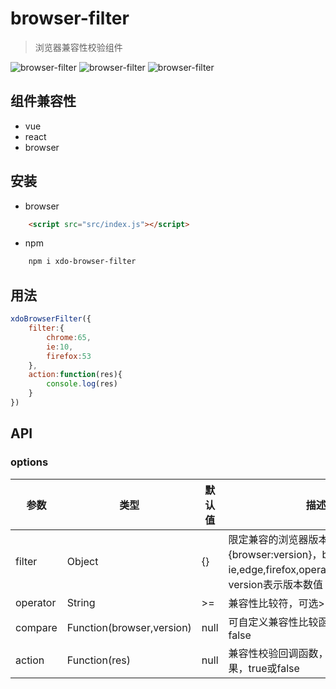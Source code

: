 # browser-filter
> 浏览器兼容性校验组件

![browser-filter](http://7u.isaacxu.com/xdo-browser-filter-1.PNG)
![browser-filter](http://7u.isaacxu.com/xdo-browser-filter-2.PNG)
![browser-filter](http://7u.isaacxu.com/xdo-browser-filter-3.PNG)

## 组件兼容性
* vue
* react
* browser

## 安装
* browser
```html
    <script src="src/index.js"></script>
```
* npm
```html
    npm i xdo-browser-filter
```
## 用法
```javascript
xdoBrowserFilter({
    filter:{
        chrome:65,
        ie:10,
        firefox:53
    },
    action:function(res){
        console.log(res)
    }
})
```
## API
### options
|  参数   | 类型  |  默认值  |  描述  |
|  ----  | ----  | ----  | ----  |
| filter  | Object | {} |限定兼容的浏览器版本，格式{browser:version}，browser可以使用ie,edge,firefox,opera,chrome,safari；version表示版本数值|
| operator | String | \>= | 兼容性比较符，可选>=,<=,== |
| compare | Function(browser,version) | null | 可自定义兼容性比较函数，返回true或false |
| action | Function(res) | null | 兼容性校验回调函数，res表示兼容性结果，true或false |